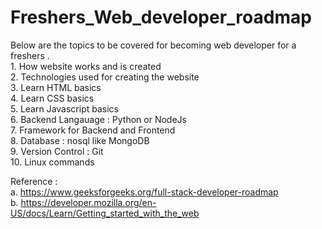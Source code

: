 # Freshers_Web_developer_roadmap

Below are the topics to be covered for becoming web developer for a freshers .<br/>
	1. How website works and is created <br/>
	2. Technologies used for creating the website <br/>
	3. Learn HTML basics<br/>
	4. Learn CSS basics<br/>
	5. Learn Javascript basics <br/> 
	6. Backend Langauage : Python or NodeJs <br/>
	7. Framework for Backend and Frontend <br/>
	8. Database : nosql like MongoDB <br/>
	9. Version Control : Git <br/>
	10. Linux commands <br/>

Reference : <br/>
		a.  https://www.geeksforgeeks.org/full-stack-developer-roadmap <br/>
		b. https://developer.mozilla.org/en-US/docs/Learn/Getting_started_with_the_web <br/>
